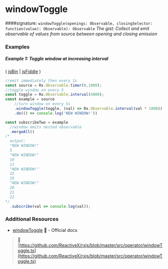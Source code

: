 # windowToggle
####signature: `windowToggle(openings: Observable, closingSelector: function(value): Observable): Observable`
*The gist: Collect and emit observable of values from source between opening and closing emission*

### Examples

##### Example 1: Toggle window at increasing interval

( [jsBin](http://jsbin.com/xasofupuka/1/edit?js,console) | [jsFiddle](https://jsfiddle.net/btroncone/3xmmuzy4/) )

```js
//emit immediately then every 1s
const source = Rx.Observable.timer(0,1000);
//toggle window on every 5
const toggle = Rx.Observable.interval(5000);
const example = source
    //turn window on every 5s
    .windowToggle(toggle, (val) => Rx.Observable.interval(val * 1000))
    .do(() => console.log('NEW WINDOW!'))

const subscribeTwo = example 
  //window emits nested observable
  .mergeAll()
/*
  output:
  "NEW WINDOW!"
  5
  "NEW WINDOW!"
  10
  11
  "NEW WINDOW!"
  15
  16
  "NEW WINDOW!"
  20
  21
  22
*/
  .subscribe(val => console.log(val));
```


### Additional Resources
* [windowToggle](http://reactivex.io/rxjs/class/es6/Observable.js~Observable.html#instance-method-windowToggle) :newspaper: - Official docs


> :file_folder: [https://github.com/ReactiveX/rxjs/blob/master/src/operator/windowToggle.ts](https://github.com/ReactiveX/rxjs/blob/master/src/operator/windowToggle.ts)